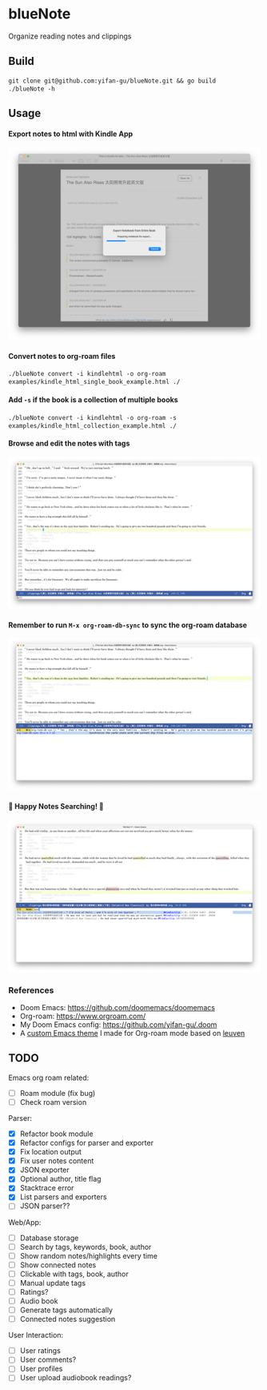 blueNote
============
Organize reading notes and clippings


## Build

```
git clone git@github.com:yifan-gu/blueNote.git && go build
./blueNote -h
```

## Usage

#### Export notes to html with Kindle App
![Export Notes From Kindle App](screenshots/export-notes-from-kindle-app.png)

#### Convert notes to org-roam files
```
./blueNote convert -i kindlehtml -o org-roam examples/kindle_html_single_book_example.html ./
```

#### Add `-s` if the book is a collection of multiple books
```
./blueNote convert -i kindlehtml -o org-roam -s examples/kindle_html_collection_example.html ./
```

#### Browse and edit the notes with tags
![View and Edit Notes in Emacs Org-roam](screenshots/view-notes-with-emacs-org-roam.png)

#### Remember to run `M-x org-roam-db-sync` to sync the org-roam database
![Run org-roam-db-sync](screenshots/org-roam-db-sync.png)

#### 📖 Happy Notes Searching! 📖
![Search for Notes in Emacs Org-roam](screenshots/search-keywords-with-emacs-org-roam.png)


### References

- Doom Emacs: https://github.com/doomemacs/doomemacs
- Org-roam: https://www.orgroam.com/
- My Doom Emacs config: https://github.com/yifan-gu/.doom
- A [custom Emacs theme](https://github.com/yifan-gu/.doom/blob/master/themes/org-leuven-theme.el) I made for Org-roam mode based on [leuven](https://github.com/fniessen/emacs-leuven-theme)


## TODO

Emacs org roam related:
- [ ] Roam module (fix bug)
- [ ] Check roam version

Parser:
- [x] Refactor book module
- [x] Refactor configs for parser and exporter
- [x] Fix location output
- [x] Fix user notes content
- [x] JSON exporter
- [x] Optional author, title flag
- [x] Stacktrace error
- [x] List parsers and exporters
- [ ] JSON parser??

Web/App:
- [ ] Database storage
- [ ] Search by tags, keywords, book, author
- [ ] Show random notes/highlights every time
- [ ] Show connected notes
- [ ] Clickable with tags, book, author
- [ ] Manual update tags
- [ ] Ratings?
- [ ] Audio book
- [ ] Generate tags automatically
- [ ] Connected notes suggestion

User Interaction:
- [ ] User ratings
- [ ] User comments?
- [ ] User profiles
- [ ] User upload audiobook readings?
